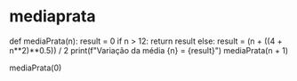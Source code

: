 # mediaprata

def mediaPrata(n):
  result = 0
  if n > 12:
   return result 
  else:
    result = (n + ((4 + n**2)**0.5)) / 2
    print(f"Variação da média {n} = {result}")
    mediaPrata(n + 1)

mediaPrata(0)
